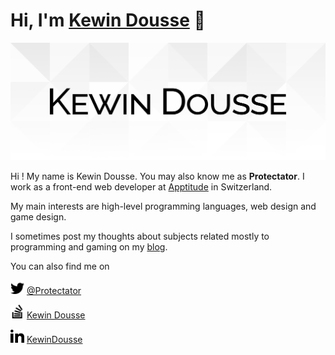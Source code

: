 # Hi, I'm [Kewin Dousse](https://www.kewindousse.ch) 👋

![Kewin Dousse](assets/banner.svg)

Hi ! My name is Kewin Dousse.
You may also know me as **Protectator**.
I work as a front-end web developer at [Apptitude](https://apptitude.ch/) in Switzerland.

My main interests are high-level programming languages, web design and game design.

I sometimes post my thoughts about subjects related mostly to programming and gaming on my [blog](https://www.protectator.ch/).

You can also find me on

<img src="assets/twitter.svg" height="22"/> [@Protectator](https://twitter.com/Protectator)

<img src="assets/stackoverflow.svg" height="22"/> [Kewin Dousse](https://stackoverflow.com/users/1841827/kewin-dousse)

<img src="assets/linkedin.svg" height="22"> [KewinDousse](https://www.linkedin.com/in/kewindousse/)
